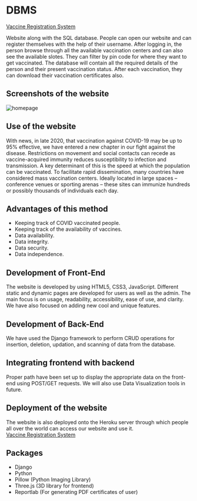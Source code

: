 # DBMS
 <a href = "https://vaccineregistration.herokuapp.com/" target="_blank" rel="noopener noreferrer">Vaccine Registration System</a>
 
Website along with the SQL database. People can open our website and can register themselves with the help of their username. After logging in, the person browse through all the available vaccination centers and can also see the available slotes. They can filter by pin code for where they want to get vaccinated.
The database will contain all the required details of the person and their present vaccination status. After each vaccination, they can download their vaccination certificates also.

## Screenshots of the website
![homepage](https://user-images.githubusercontent.com/67872867/152632364-ba5f2ec1-aa33-41f0-bf95-2371249cc9ed.jpg)

## Use of the website
With news, in late 2020, that vaccination against COVID-19 may be up to 95% effective, we have entered a new chapter in our fight against the disease. Restrictions on movement and social contacts can recede as vaccine-acquired immunity reduces susceptibility to infection and transmission. A key determinant of this is the speed at which the population can be vaccinated. To facilitate rapid dissemination, many countries have considered mass vaccination centers. Ideally located in large spaces – conference venues or sporting arenas – these sites can immunize hundreds or possibly thousands of individuals each day.

## Advantages of this method
* Keeping track of COVID vaccinated people.
* Keeping track of the availability of vaccines.
* Data availability.
* Data integrity.
* Data security.
* Data independence.

## Development of Front-End
The website is developed by using HTML5, CSS3, JavaScript. Different static and dynamic pages are developed for users as well as the admin. The main focus is on usage, readability, accessibility, ease of use, and clarity. We have also focused on adding new cool and unique features.

## Development of Back-End
We have used the Django framework to perform CRUD operations for insertion, deletion, updation, and scanning of data from the database.

## Integrating frontend with backend
Proper path have been set up to display the appropriate data on the front-end using POST/GET requests. We will also use Data Visualization tools in future.

## Deployment of the website
The website is also deployed onto the Heroku server through which people all over the world can access our website and use it.<br>
 <a href = "https://vaccineregistration.herokuapp.com/" target="_blank" rel="noopener noreferrer">Vaccine Registration System</a>

## Packages
* Django
* Python
* Pillow (Python Imaging Library)
* Three.js (3D library for frontend)
* Reportlab (For generating PDF certificates of user)

